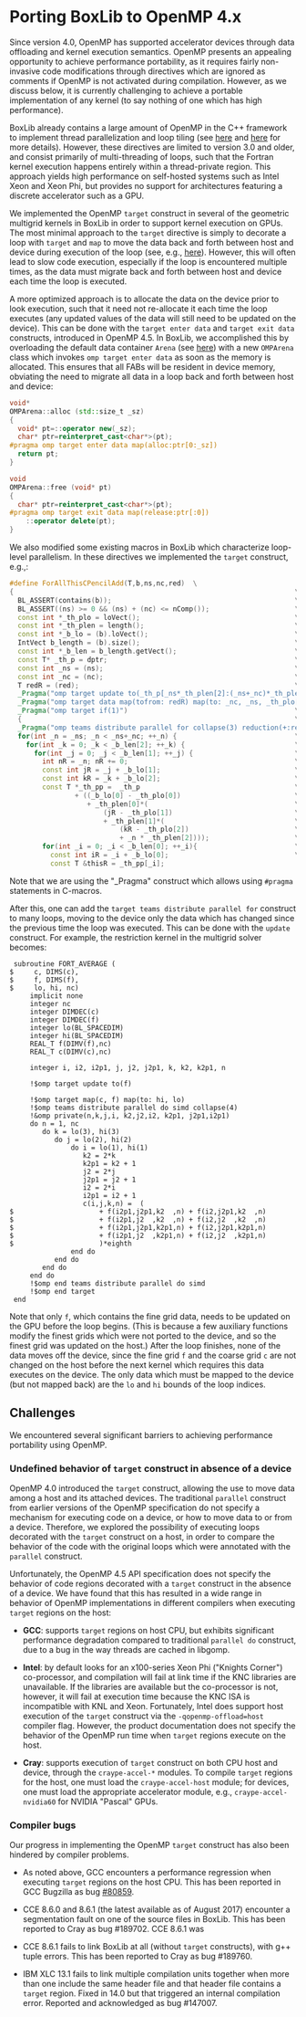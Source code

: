 # Porting BoxLib to OpenMP 4.x

Since version 4.0, OpenMP has supported accelerator devices through data
offloading and kernel execution semantics. OpenMP presents an appealing
opportunity to achieve performance portability, as it requires fairly
non-invasive code modifications through directives which are ignored as
comments if OpenMP is not activated during compilation. However, as we discuss
below, it is currently challenging to achieve a portable implementation of any
kernel (to say nothing of one which has high performance).

BoxLib already contains a large amount of OpenMP in the C++ framework to
implement thread parallelization and loop tiling (see [here](./parallelism.md)
and [here](./code_structure.md) for more details). However, these directives are
limited to version 3.0 and older, and consist primarily of multi-threading of
loops, such that the Fortran kernel execution happens entirely within a
thread-private region. This approach yields high performance on self-hosted
systems such as Intel Xeon and Xeon Phi, but provides no support for
architectures featuring a discrete accelerator such as a GPU.

We implemented the OpenMP `target` construct in several of the geometric
multigrid kernels in BoxLib in order to support kernel execution on GPUs. The
most minimal approach to the `target` directive is simply to decorate a loop
with `target` and `map` to move the data back and forth between host and device
during execution of the loop (see, e.g.,
[here](../../../perfport/directives/openmp#omp-target)). However, this will
often lead to slow code execution, especially if the loop is encountered
multiple times, as the data must migrate back and forth between host and device
each time the loop is executed.

A more optimized approach is to allocate the data on the device prior to look
execution, such that it need not re-allocate it each time the loop executes
(any updated values of the data will still need to be updated on the device).
This can be done with the `target enter data` and `target exit data`
constructs, introduced in OpenMP 4.5. In BoxLib, we accomplished this by
overloading the default data container `Arena` (see
[here](./code_structure#memory-management)) with a new `OMPArena` class which
invokes `omp target enter data` as soon as the memory is allocated. This
ensures that all FABs will be resident in device memory, obviating the need to
migrate all data in a loop back and forth between host and device:

```C++
void*
OMPArena::alloc (std::size_t _sz)
{
  void* pt=::operator new(_sz);
  char* ptr=reinterpret_cast<char*>(pt);
#pragma omp target enter data map(alloc:ptr[0:_sz])
  return pt;
}

void
OMPArena::free (void* pt)
{
  char* ptr=reinterpret_cast<char*>(pt);
#pragma omp target exit data map(release:ptr[:0])
    ::operator delete(pt);
}
```

We also modified some existing macros in BoxLib which characterize loop-level
parallelism. In these directives we implemented the `target` construct, e.g.,:

```C++
#define ForAllThisCPencilAdd(T,b,ns,nc,red)  \
{                                                                     \
  BL_ASSERT(contains(b));                                             \
  BL_ASSERT((ns) >= 0 && (ns) + (nc) <= nComp());                     \
  const int *_th_plo = loVect();                                      \
  const int *_th_plen = length();                                     \
  const int *_b_lo = (b).loVect();                                    \
  IntVect b_length = (b).size();                                      \
  const int *_b_len = b_length.getVect();                             \
  const T* _th_p = dptr;                                              \
  const int _ns = (ns);                                               \
  const int _nc = (nc);                                               \
  T redR = (red);                                                     \
  _Pragma("omp target update to(_th_p[_ns*_th_plen[2]:(_ns+_nc)*_th_plen[2]])") \
  _Pragma("omp target data map(tofrom: redR) map(to: _nc, _ns, _th_plo[0:3], _th_plen[0:3], _b_len[0:3], _b_lo[0:3])") \
  _Pragma("omp target if(1)")                                         \
  {                                                                   \
  _Pragma("omp teams distribute parallel for collapse(3) reduction(+:redR)") \
  for(int _n = _ns; _n < _ns+_nc; ++_n) {                             \
    for(int _k = 0; _k < _b_len[2]; ++_k) {                           \
      for(int _j = 0; _j < _b_len[1]; ++_j) {                         \
        int nR = _n; nR += 0;                                         \
        const int jR = _j + _b_lo[1];                                 \
        const int kR = _k + _b_lo[2];                                 \
        const T *_th_pp =  _th_p                                      \
                + ((_b_lo[0] - _th_plo[0])                            \
                   + _th_plen[0]*(                                    \
                       (jR - _th_plo[1])                              \
                       + _th_plen[1]*(                                \
                           (kR - _th_plo[2])                          \
                           + _n * _th_plen[2])));                     \
        for(int _i = 0; _i < _b_len[0]; ++_i){                        \
          const int iR = _i + _b_lo[0];                               \
          const T &thisR = _th_pp[_i];
```

Note that we are using the "_Pragma" construct which allows using ```#pragma``` statements in C-macros.

After this, one can add the `target teams distribute parallel for` construct to
many loops, moving to the device only the data which has changed since the
previous time the loop was executed. This can be done with the `update`
construct. For example, the restriction kernel in the multigrid solver becomes:

```Fortran
 subroutine FORT_AVERAGE (
$     c, DIMS(c),
$     f, DIMS(f),
$     lo, hi, nc)
     implicit none
     integer nc
     integer DIMDEC(c)
     integer DIMDEC(f)
     integer lo(BL_SPACEDIM)
     integer hi(BL_SPACEDIM)
     REAL_T f(DIMV(f),nc)
     REAL_T c(DIMV(c),nc)

     integer i, i2, i2p1, j, j2, j2p1, k, k2, k2p1, n

     !$omp target update to(f)

     !$omp target map(c, f) map(to: hi, lo)
     !$omp teams distribute parallel do simd collapse(4)
     !&omp private(n,k,j,i, k2,j2,i2, k2p1, j2p1,i2p1)
     do n = 1, nc
        do k = lo(3), hi(3)
           do j = lo(2), hi(2)
               do i = lo(1), hi(1)
                  k2 = 2*k
                  k2p1 = k2 + 1
                  j2 = 2*j
                  j2p1 = j2 + 1
                  i2 = 2*i
                  i2p1 = i2 + 1
                  c(i,j,k,n) =  (
$                     + f(i2p1,j2p1,k2  ,n) + f(i2,j2p1,k2  ,n)
$                     + f(i2p1,j2  ,k2  ,n) + f(i2,j2  ,k2  ,n)
$                     + f(i2p1,j2p1,k2p1,n) + f(i2,j2p1,k2p1,n)
$                     + f(i2p1,j2  ,k2p1,n) + f(i2,j2  ,k2p1,n)
$                     )*eighth
               end do
           end do
        end do
     end do
     !$omp end teams distribute parallel do simd
     !$omp end target
 end
```

Note that only `f`, which contains the fine grid data, needs to be updated on
the GPU before the loop begins. (This is because a few auxiliary functions
modify the finest grids which were not ported to the device, and so the finest
grid was updated on the host.) After the loop finishes, none of the data moves
off the device, since the fine grid `f` and the coarse grid `c` are not changed
on the host before the next kernel which requires this data executes on the
device. The only data which must be mapped to the device (but not mapped back)
are the `lo` and `hi` bounds of the loop indices.

## Challenges

We encountered several significant barriers to achieving performance
portability using OpenMP.

### Undefined behavior of `target` construct in absence of a device

OpenMP 4.0 introduced the `target` construct, allowing the use to move data
among a host and its attached devices. The traditional `parallel` construct
from earlier versions of the OpenMP specification do not specify a mechanism
for executing code on a device, or how to move data to or from a device.
Therefore, we explored the possibility of executing loops decorated with the
`target` construct on a host, in order to compare the behavior of the code with
the original loops which were annotated with the `parallel` construct.

Unfortunately, the OpenMP 4.5 API specification does not specify the behavior
of code regions decorated with a `target` construct in the absence of a device.
We have found that this has resulted in a wide range in behavior of OpenMP
implementations in different compilers when executing `target` regions on the
host:

* **GCC**: supports `target` regions on host CPU, but exhibits significant
  performance degradation compared to traditional `parallel do` construct, due
to a bug in the way threads are cached in libgomp.

* **Intel**: by default looks for an x100-series Xeon Phi ("Knights Corner")
  co-processor, and compilation will fail at link time if the KNC libraries are
unavailable. If the libraries are available but the co-processor is not,
however, it will fail at execution time because the KNC ISA is incompatible
with KNL and Xeon.
Fortunately, Intel does support host execution of the `target` construct via
the `-qopenmp-offload=host` compiler flag. However, the product documentation
does not specify the behavior of the OpenMP run time when `target` regions
execute on the host.

* **Cray**: supports execution of `target` construct on both CPU host and
  device, through the `craype-accel-*` modules. To compile `target` regions for
the host, one must load the `craype-accel-host` module; for devices, one must
load the appropriate accelerator module, e.g., `craype-accel-nvidia60` for
NVIDIA "Pascal" GPUs.

### Compiler bugs

Our progress in implementing the OpenMP `target` construct has also been
hindered by compiler problems.

* As noted above, GCC encounters a performance regression when executing
  `target` regions on the host CPU. This has been reported in GCC Bugzilla as
bug [#80859](https://gcc.gnu.org/bugzilla/show_bug.cgi?id=80859).

* CCE 8.6.0 and 8.6.1 (the latest available as of August 2017) encounter a
  segmentation fault on one of the source files in BoxLib. This has been
reported to Cray as bug #189702. CCE 8.6.1 was

* CCE 8.6.1 fails to link BoxLib at all (without `target` constructs), with g++
  tuple errors. This has been reported to Cray as bug #189760.
  
* IBM XLC 13.1 fails to link multiple compilation units together when more than one include the same header file and that header file contains a ```target``` region. Fixed in 14.0 but that
  triggered an internal compilation error. Reported and acknowledged as bug #147007.
